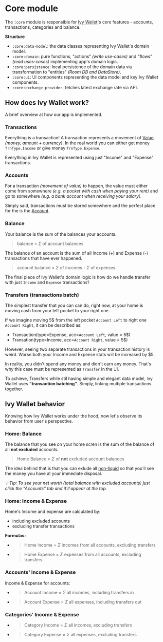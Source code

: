 # Core module

The `:core` module is responsible for [Ivy Wallet](https://play.google.com/store/apps/details?id=com.ivy.wallet)'s core features - accounts, transactions, categories and balance.

**Structure**
- `:core:data-model`: the data classes representing Ivy Wallet's domain model.
- `:core:domain`: pure functions, "actions" _(write use-cases)_ and "flows" _(read uses-cases)_ implementing app's domain logic.
- `:core:persistence`: local persistence of the domain data via transformation to "entities" _(Room DB and DataStore)_.
- `:core:ui`: UI components representing the data model and key Ivy Wallet components.
- `:core:exchange-provider`: fetches latest exchange rate via API.

## How does Ivy Wallet work?

A brief overview at how our app is implemented.

### Transactions

Everything is a transaction! A transaction represents a movement of [Value](data-model/src/main/java/com/ivy/data/Value.kt) _(money, amount + currency)_. In the real world you can either get money `TrnType.Income` or give money `TrnType.Expense`.

Everything in Ivy Wallet is represented using just "Income" and "Expense" transactions.

### Accounts

For a transaction _(movement of value)_ to happen, the value must either come from somewhere _(e.g. a pocket with cash when paying your rent)_ and go to somewhere _(e.g. a bank account when receiving your salary)_.

Simply said, transactions must be stored somewhere and the perfect place for the is the [Account](data-model/src/main/java/com/ivy/data/account/Account.kt).

### Balance

Your balance is the sum of the balances your accounts.

> balance = $\Sigma$ of	 account balances

The balance of an account is the sum of all Income (+) and Expense (-) transactions that have ever happened.

> account balance = $\Sigma$ of incomes - $\Sigma$ of expenses

The final piece of Ivy Wallet's domain logic is how do we handle transfer with just `Income` and `Expense` transactions?

### Transfers (transactions batch)

The simplest transfer that you can can do, right now, at your home is moving cash from your left pocket to your right one.

If we imagine moving 5$ from the left pocket `Account Left` to right one `Account Right`, it can be described as:
- Transaction(type=Expense, acc=`Account Left`, value = 5$)
- Transation(type=Income, acc=`Account Right`, value = 5$)

However, seeing two separate transactions in your transaction history is weird. Worse both your Income and Expense stats will be increased by $5.

In reality, you didn't spend any money and didn't earn any money. That's why this case must be represented as `Transfer` in the UI.

To achieve, Transfers while stil having simple and elegant data model, Ivy Wallet uses **"transaction batching"**. Simply, linking multiple transactions together.

## Ivy Wallet behavior
Knowing how Ivy Wallet works under the hood, now let's observe its behavior from user's perspective.

### Home: Balance
The balance that you see on your home scren is the sum of the balance of all **not excluded** accounts.

> Home Balance = $\Sigma$ of **not** excluded account balances

The idea behind that is that you can exlude all [non-liquid](https://www.bankrate.com/glossary/n/non-liquid-asset/) so that you'll see the money you have at your immediate disposal.

_💡 Tip: To see your net worth (total balance with excluded accounts) just click the "Accounts" tab and it'll appear at the top._ 

### Home: Income & Expense

Home's Income and expense are calculated by:
- including excluded accounts
- excluding transfer transactions

**Formulas:**
- > Home Income = $\Sigma$ incomes from all accounts, excluding transfers

- > Home Expense = $\Sigma$ expenses from all accounts, excluding transfers
 
### Accounts' Income & Expense

Income & Expense for accounts:
- > Account Income = $\Sigma$ all incomes, including transfers in
- > Account Expense = $\Sigma$ all expenses, including transfers out

### Categories' Income & Expense

- > Category Income = $\Sigma$ all incomes, excluding transfers
- > Category Expense = $\Sigma$ all expenses, excluding transfers